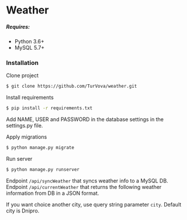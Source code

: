 # Weather

##### Requires:
 - Python 3.6+
 - MySQL 5.7+

### Installation

Clone project
```sh
$ git clone https://github.com/TurVova/weather.git
```
Install requirements
```sh
$ pip install -r requirements.txt
```
Add NAME, USER and PASSWORD in the database settings in the settings.py file.

Apply migrations
```sh
$ python manage.py migrate
```
Run server
```sh
$ python manage.py runserver
```
Endpoint `/api/syncWeather` that syncs weather info to a MySQL DB.
Endpoint `/api/currentWeather` that returns the following weather information from DB in a JSON format.

If you want choice another city, use query string parameter `city`. Default city is Dnipro.
